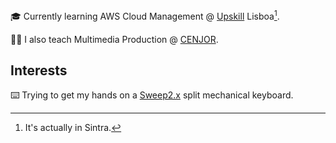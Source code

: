 🎓 Currently learning AWS Cloud Management @ [Upskill](https://www.upskill.pt) Lisboa[^1].

👨‍🏫 I also teach Multimedia Production @ [CENJOR](https://www.cenjor.pt).

## Interests

⌨️ Trying to get my hands on a [Sweep2.x](https://github.com/davidphilipbarr/Sweep) split mechanical keyboard.

[^1]: It's actually in Sintra.
